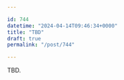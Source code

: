 ```yaml
---

id: 744
datetime: "2024-04-14T09:46:34+0000"
title: "TBD"
draft: true
permalink: "/post/744"

---
```


TBD.
